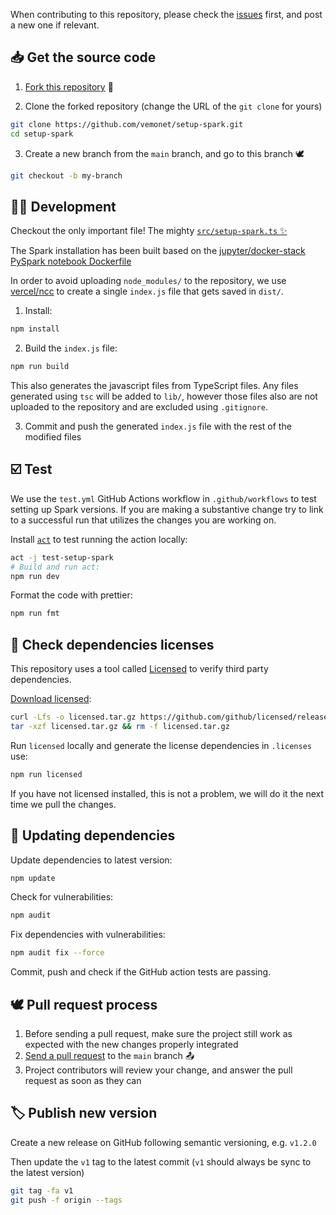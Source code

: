 When contributing to this repository, please check the [issues](https://github.com/vemonet/setup-spark/issues) first, and post a new one if relevant.

## 📥 Get the source code

1. [Fork this repository](https://github.com/vemonet/setup-spark/fork) 🍴

2. Clone the forked repository (change the URL of the `git clone` for yours)

```bash
git clone https://github.com/vemonet/setup-spark.git
cd setup-spark
```

3. Create a new branch from the `main` branch, and go to this branch 🕊️

```bash
git checkout -b my-branch
```

## 👩‍💻 Development

Checkout the only important file! The mighty [`src/setup-spark.ts` ✨](https://github.com/vemonet/setup-spark/blob/main/src/setup-spark.ts)

The Spark installation has been built based on the [jupyter/docker-stack PySpark notebook Dockerfile](https://github.com/jupyter/docker-stacks/blob/master/pyspark-notebook/Dockerfile)

In order to avoid uploading `node_modules/` to the repository, we use [vercel/ncc](https://github.com/vercel/ncc) to create a single `index.js` file that gets saved in `dist/`.

1. Install:

```bash
npm install
```

2. Build the `index.js` file:

```bash
npm run build
```

This also generates the javascript files from TypeScript files. Any files generated using `tsc` will be added to `lib/`, however those files also are not uploaded to the repository and are excluded using `.gitignore`.

3. Commit and push the generated `index.js` file with the rest of the modified files

## ☑️ Test

We use the `test.yml` GitHub Actions workflow in `.github/workflows` to test setting up Spark versions. If you are making a substantive change try to link to a successful run that utilizes the changes you are working on.

Install [`act`](https://github.com/nektos/act) to test running the action locally:

```bash
act -j test-setup-spark
# Build and run act:
npm run dev
```

Format the code with prettier:

```bash
npm run fmt
```

## 📜 Check dependencies licenses

This repository uses a tool called [Licensed](https://github.com/github/licensed) to verify third party dependencies. 

[Download licensed](https://github.com/github/licensed/releases/download/3.1.0/licensed-3.1.0-linux-x64.tar.gz):

```bash
curl -Lfs -o licensed.tar.gz https://github.com/github/licensed/releases/download/3.1.0/licensed-3.1.0-linux-x64.tar.gz
tar -xzf licensed.tar.gz && rm -f licensed.tar.gz
```

Run `licensed` locally and generate the license dependencies in `.licenses` use:

```bash
npm run licensed
```

If you have not licensed installed, this is not a problem, we will do it the next time we pull the changes.

## 🔼 Updating dependencies

Update dependencies to latest version:

```bash
npm update
```

Check for vulnerabilities:

```bash
npm audit
```

Fix dependencies with vulnerabilities:

```bash
npm audit fix --force
```

Commit, push and check if the GitHub action tests are passing.

## 🕊️ Pull request process

1. Before sending a pull request, make sure the project still work as expected with the new changes properly integrated
2. [Send a pull request](https://github.com/vemonet/setup-spark/compare) to the `main` branch 📤
3. Project contributors will review your change, and answer the pull request as soon as they can

## 🏷️ Publish new version

Create a new release on GitHub following semantic versioning, e.g. `v1.2.0`

Then update the `v1` tag to the latest commit (`v1` should always be sync to the latest version)

```bash
git tag -fa v1
git push -f origin --tags
```

